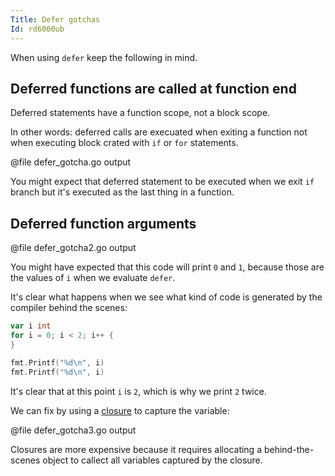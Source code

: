 ```yaml
---
Title: Defer gotchas
Id: rd6000ub
---
```


When using `defer` keep the following in mind.

## Deferred functions are called at function end

Deferred statements have a function scope, not a block scope.

In other words: deferred calls are execuated when exiting a function not when executing block crated with `if` or `for` statements.

@file defer_gotcha.go output

You might expect that deferred statement to be executed when we exit `if` branch but it's executed as the last thing in a function.

## Deferred function arguments

@file defer_gotcha2.go output

You might have expected that this code will print `0` and `1`, because those are the values of `i` when we evaluate `defer`.

It's clear what happens when we see what kind of code is generated by the compiler behind the scenes:

```go
var i int
for i = 0; i < 2; i++ {
}

fmt.Printf("%d\n", i)
fmt.Printf("%d\n", i)
```

It's clear that at this point `i` is `2`, which is why we print `2` twice.

We can fix by using a [closure](a-9226) to capture the variable:

@file defer_gotcha3.go output

Closures are more expensive because it requires allocating a behind-the-scenes object to callect all variables captured by the closure.
